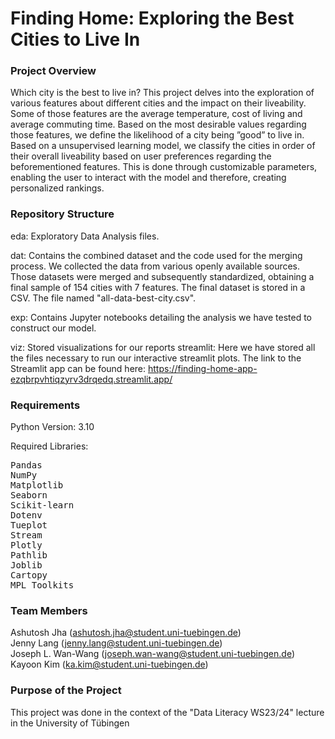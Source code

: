 # Finding Home: Exploring the Best Cities to Live In    
### Project Overview
Which city is the best to live in? This project delves into the exploration of various features about different cities and the impact on their liveability. Some of those features are the average temperature, cost of living and average commuting time. Based on the most desirable values regarding those features, we define the likelihood of a city being ”good” to live in. Based on a unsupervised learning model, we classify the cities in order of their overall liveability based on user preferences regarding the beforementioned features. This is done through customizable parameters, enabling the user to interact with the model and therefore, creating personalized rankings.

### Repository Structure

eda: Exploratory Data Analysis files.

dat: Contains the combined dataset and the code used for the merging process. We collected the data from various openly available sources. Those datasets were merged and subsequently standardized, obtaining a final sample of 154 cities with 7 features. The final dataset is stored in a CSV. The file named "all-data-best-city.csv".

exp: Contains Jupyter notebooks detailing the analysis we have tested to construct our model. 

viz: Stored visualizations for our reports
  streamlit: Here we have stored all the files necessary to run our interactive streamlit plots. The link to the Streamlit app can be found here: https://finding-home-app-ezqbrpvhtiqzyrv3drqedq.streamlit.app/

### Requirements
Python Version: 3.10

Required Libraries:

<pre>
Pandas
NumPy
Matplotlib
Seaborn
Scikit-learn
Dotenv
Tueplot
Stream
Plotly
Pathlib
Joblib
Cartopy
MPL_Toolkits
</pre>

### Team Members 
Ashutosh Jha (ashutosh.jha@student.uni-tuebingen.de)    
Jenny Lang (jenny.lang@student.uni-tuebingen.de)  
Joseph L. Wan-Wang (joseph.wan-wang@student.uni-tuebingen.de)   
Kayoon Kim (ka.kim@student.uni-tuebingen.de)   

### Purpose of the Project
This project was done in the context of the "Data Literacy WS23/24" lecture in the University of Tübingen

